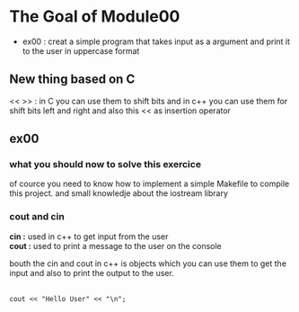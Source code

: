 # The Goal of Module00
- ex00 : creat a simple program that takes input as a argument and print it to the user in uppercase format


## New thing based on C

<< >> : in C you can use them to shift bits and in c++ you can use them for shift bits left and right and also this << as insertion operator

## ex00
### what you should now to solve this exercice
of cource you need to know how to implement a simple Makefile to compile this project. and small knowledje about the iostream library

### cout and cin 
**cin :** used in c++ to get input from the user\
**cout :** used to print a message to the user on the console

bouth the cin and cout in c++ is objects which you can use them to get the input and also to print the output to the user.


\
  ```cout << "Hello User" << "\n";```

